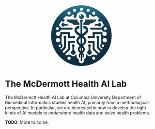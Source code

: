 <p align="center">
  <picture>
    <source media="(prefers-color-scheme: dark)" srcset="static/logo_dark.svg">
    <source media="(prefers-color-scheme: light)" srcset="static/logo_light.svg">
    <img width="200" height="200" alt="The McDermott health AI lab Logo" src="static/logo_light.svg">
  </picture>
</p>

# The McDermott Health AI Lab

The McDermott Health AI Lab at Columbia University Department of Biomedical Informatics studies health AI,
primarily from a methodlogical perspective. In particular, we are interested in how to develop the right kinds
of AI models to _understand_ health data and _solve_ health problems.

**TODO**: More to come.

